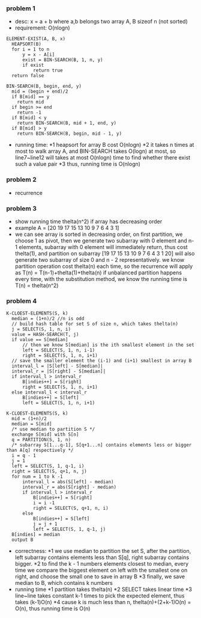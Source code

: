 ### problem 1
+ desc: x = a + b where a,b belongs two array A, B sizeof n (not sorted)
+ requirement: O(nlogn)
```
ELEMENT-EXIST(A, B, x)
  HEAPSORT(B)
  for i = 1 to n
      y = x - A[i]
      exist = BIN-SEARCH(B, 1, n, y)
      if exist
          return true
  return false
```
```
BIN-SEARCH(B, begin, end, y)
  mid = (begin + end)/2
  if B[mid] == y
    return mid
  if begin >= end
    return -1
  if B[mid] < y
    return BIN-SEARCH(B, mid + 1, end, y)
  if B[mid] > y
    return BIN-SEARCH(B, begin, mid - 1, y)
```
+ running time:
*1 heapsort for array B cost O(nlogn)
*2 it takes n times at most to walk array A, and BIN-SEARCH takes O(logn) at most, so line7~line12 will takes at most O(nlogn) time to find whether there exist such a value pair
*3 thus, running time is O(nlogn)

### problem 2
+ recurrence

### problem 3
+ show running time thelta(n^2) if array has decreasing order
+ example A = [20 19 17 15 13 10 9 7 6 4 3 1]
+ we can see array is sorted in decreasing order, on first partition, we choose 1 as pivot, then we generate two subarray with 0 element and n-1 elements, subarray with 0 element will immediately return, thus cost
thelta(1), and partition on subarray [19 17 15 13 10 9 7 6 4 3 1 20] will also generate two subarray of size 0 and n - 2 representatively. we know partition operation cost thelta(n) each time, so the recurrence will apply as T(n) = T(n-1)+thelta(1)+thelta(n) if unbalanced partition happens every time, with the substitution method, we know the running time is T(n) = thelta(n^2)

### problem 4
```
K-CLOEST-ELEMENTS(S, k)
  median = (1+n)/2 //n is odd
  // build hash table for set S of size n, which takes thelta(n)
  j = SELECT(S, 1, n, i)
  value = HASH-SEARCH(T, j)
  if value == S[median]
      // then we know S[median] is the ith smallest element in the set
      left = SELECT(S, 1, n, i-1)
      right = SELECT(S, 1, n, i+1)
  // save the smaller element the (i-1) and (i+1) smallest in array B
  interval_l = |S[left] - S[median]|
  interval_r = |S[right] - S[median]|
  if interval_l > interval_r
      B[indies++] = S[right]
      right = SELECT(S, 1, n, i+1)
  else interval_l < interval_r
      B[indies++] = S[left]
      left = SELECT(S, 1, n, i+1)
```
```
K-CLOEST-ELEMENTS(S, k)
  mid = (1+n)/2
  median = S[mid]
  /* use median to partition S */
  exchange S[mid] with S[n]
  q = PARTITION(S, 1, n)
  /* subarray S[1...q-1], S[q+1...n] contains elements less or bigger than A[q] respectively */
  i = q - 1
  j = 1
  left = SELECT(S, 1, q-1, i)
  right = SELECT(S, q+1, n, j)
  for num = 1 to k -1
      interval_l = abs(S[left] - median)
      interval_r = abs(S[right] - median)
      if interval_l > interval_r
          B[indies++] = S[right]
          i = i -1
          right = SELECT(S, q+1, n, i)
      else
          B[indies++] = S[left]
          j = j + 1
          left = SELECT(S, 1, q-1, j)
  B[indies] = median
  output B
```
+ correctness:
*1 we use median to partition the set S, after the partition, left subarray contains elements less
than S[q], right subarray contains bigger.
*2 to find the k - 1 numbers elements closest to median, every time we compare the biggest element
on left with the smallest one on right, and choose the small one to save in array B
*3 finally, we save median to B, which contains k numbers  
+ running time
*1 partition takes thelta(n)
*2 SELECT takes linear time
*3 line~line takes constant k-1 times to pick the expected element, thus takes (k-1)O(n)
*4 cause k is much less than n, thelta(n)+(2+k-1)O(n) = O(n), thus running time is O(n)
